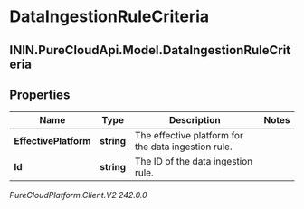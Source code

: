 # DataIngestionRuleCriteria

## ININ.PureCloudApi.Model.DataIngestionRuleCriteria

## Properties

|Name | Type | Description | Notes|
|------------ | ------------- | ------------- | -------------|
| **EffectivePlatform** | **string** | The effective platform for the data ingestion rule. | |
| **Id** | **string** | The ID of the data ingestion rule. | |



_PureCloudPlatform.Client.V2 242.0.0_
